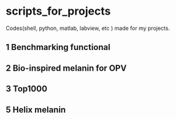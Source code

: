 # scripts_for_projects
Codes(shell, python, matlab, labview, etc ) made for my projects.

## 1 Benchmarking functional

## 2 Bio-inspired melanin for OPV

## 3 Top1000

## 5 Helix melanin


